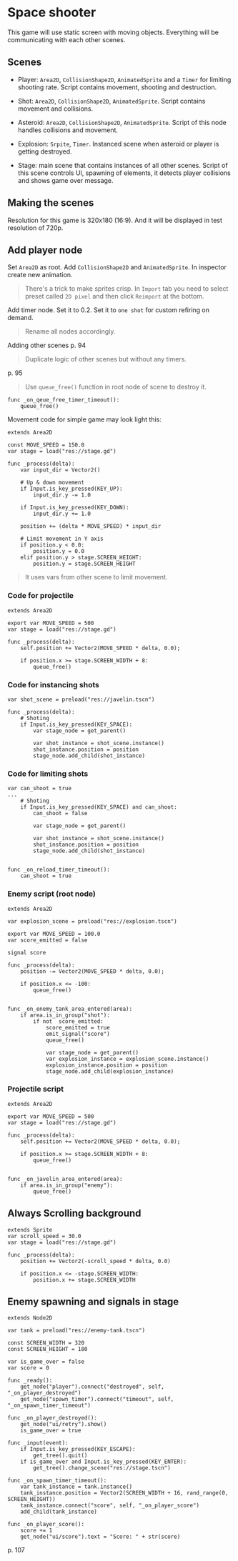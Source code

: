 # Space shooter

This game will use static screen with moving objects. Everything will be communicating with each other scenes.

## Scenes

- Player: `Area2D`, `CollisionShape2D`, `AnimatedSprite` and a `Timer` for limiting shooting rate. Script contains movement, shooting and destruction.

- Shot: `Area2D`, `CollisionShape2D`, `AnimatedSprite`. Script contains movement and collisions.

- Asteroid: `Area2D`, `CollisionShape2D`, `AnimatedSprite`. Script of this node handles collisions and movement.

- Explosion: `Srpite`, `Timer`. Instanced scene when asteroid or player is getting destroyed.

- Stage: main scene that contains instances of all other scenes. Script of this scene controls UI, spawning of elements, it detects player collisions and shows game over message.

## Making the scenes

Resolution for this game is 320x180 (16:9). And it will be displayed in test resolution of 720p.

## Add player node

Set `Area2D` as root. Add `CollisionShape2D` and `AnimatedSprite`. In inspector create new animation.

> There's a trick to make sprites crisp. In `Import` tab you need to select preset called `2D pixel` and then click `Reimport` at the bottom.

Add timer node. Set it to 0.2. Set it to `one shot` for custom refiring on demand.

> Rename all nodes accordingly.


Adding other scenes p. 94

> Duplicate logic of other scenes but without any timers.

p. 95

> Use `queue_free()` function in root node of scene to destroy it.

```
func _on_qeue_free_timer_timeout():
	queue_free()
```


Movement code for simple game may look light this:

```
extends Area2D

const MOVE_SPEED = 150.0
var stage = load("res://stage.gd")

func _process(delta):
	var input_dir = Vector2()
	
	# Up & down movement
	if Input.is_key_pressed(KEY_UP):
		input_dir.y -= 1.0
		
	if Input.is_key_pressed(KEY_DOWN):
		input_dir.y += 1.0
		
	position += (delta * MOVE_SPEED) * input_dir
	
	# Limit movement in Y axis
	if position.y < 0.0:
		position.y = 0.0
	elif position.y > stage.SCREEN_HEIGHT:
		position.y = stage.SCREEN_HEIGHT
```

> It uses vars from other scene to limit movement.

### Code for projectile

```
extends Area2D

export var MOVE_SPEED = 500
var stage = load("res://stage.gd")

func _process(delta):
	self.position += Vector2(MOVE_SPEED * delta, 0.0);
	
	if position.x >= stage.SCREEN_WIDTH + 8:
		queue_free()
```

### Code for instancing shots

```
var shot_scene = preload("res://javelin.tscn")

func _process(delta):
	# Shoting
	if Input.is_key_pressed(KEY_SPACE):
		var stage_node = get_parent()
		
		var shot_instance = shot_scene.instance()
		shot_instance.position = position
		stage_node.add_child(shot_instance)
```


### Code for limiting shots

```
var can_shoot = true
...
	# Shoting
	if Input.is_key_pressed(KEY_SPACE) and can_shoot:
		can_shoot = false
		
		var stage_node = get_parent()
		
		var shot_instance = shot_scene.instance()
		shot_instance.position = position
		stage_node.add_child(shot_instance)


func _on_reload_timer_timeout():
	can_shoot = true
```

### Enemy script (root node)

```
extends Area2D

var explosion_scene = preload("res://explosion.tscn")

export var MOVE_SPEED = 100.0
var score_emitted = false

signal score

func _process(delta):
	position -= Vector2(MOVE_SPEED * delta, 0.0);
	
	if position.x <= -100:
		queue_free()


func _on_enemy_tank_area_entered(area):
	if area.is_in_group("shot"):
		if not  score_emitted:
			score_emitted = true
			emit_signal("score")
			queue_free()
			
			var stage_node = get_parent()
			var explosion_instance = explosion_scene.instance()
			explosion_instance.position = position
			stage_node.add_child(explosion_instance)
```

### Projectile script

```
extends Area2D

export var MOVE_SPEED = 500
var stage = load("res://stage.gd")

func _process(delta):
	self.position += Vector2(MOVE_SPEED * delta, 0.0);
	
	if position.x >= stage.SCREEN_WIDTH + 8:
		queue_free()


func _on_javelin_area_entered(area):
	if area.is_in_group("enemy"):
		queue_free()

```


## Always Scrolling background

```
extends Sprite
var scroll_speed = 30.0
var stage = load("res://stage.gd")

func _process(delta):
	position += Vector2(-scroll_speed * delta, 0.0)
	
	if position.x <= -stage.SCREEN_WIDTH:
		position.x += stage.SCREEN_WIDTH
```

## Enemy spawning and signals in stage

```gdscript
extends Node2D

var tank = preload("res://enemy-tank.tscn")

const SCREEN_WIDTH = 320
const SCREEN_HEIGHT = 180

var is_game_over = false
var score = 0

func _ready():
	get_node("player").connect("destroyed", self, "_on_player_destroyed")
	get_node("spawn_timer").connect("timeout", self, "_on_spawn_timer_timeout")
	
func _on_player_destroyed():
	get_node("ui/retry").show()
	is_game_over = true

func _input(event):
	if Input.is_key_pressed(KEY_ESCAPE):
		get_tree().quit()
	if is_game_over and Input.is_key_pressed(KEY_ENTER):
		get_tree().change_scene("res://stage.tscn")

func _on_spawn_timer_timeout():
	var tank_instance = tank.instance()
	tank_instance.position = Vector2(SCREEN_WIDTH + 16, rand_range(0, SCREEN_HEIGHT))
	tank_instance.connect("score", self, "_on_player_score")
	add_child(tank_instance)

func _on_player_score():
	score += 1
	get_node("ui/score").text = "Score: " + str(score)
```

p. 107